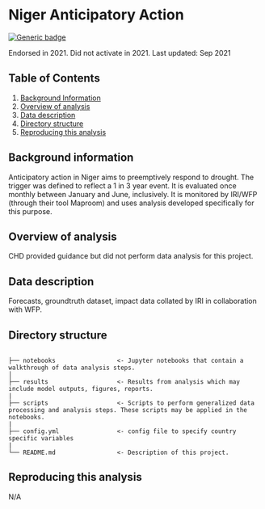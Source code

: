# Niger Anticipatory Action

[![Generic badge](https://img.shields.io/badge/STATUS-ENDORSED-%231EBFB3)](https://shields.io/)

Endorsed in 2021. Did not activate in 2021.
Last updated: Sep 2021

##  Table of Contents 
1. [Background Information](#background-information)
2. [Overview of analysis](#overview-of-analysis)
3. [Data description](#data-description)
4. [Directory structure](#directory-structure)
5. [Reproducing this analysis](#reproducing-this-analysis)

## Background information

Anticipatory action in Niger aims to preemptively respond to drought. The trigger was defined to reflect a 1 in 3 year event. It is evaluated once monthly between January and June, inclusively. It is monitored by IRI/WFP (through their tool Maproom) and uses analysis developed specifically for this purpose.

## Overview of analysis

CHD provided guidance but did not perform data analysis for this project.

## Data description

Forecasts, groundtruth dataset, impact data collated by IRI in collaboration with WFP.

## Directory structure

```

├── notebooks                 <- Jupyter notebooks that contain a walkthrough of data analysis steps. 
│
├── results                   <- Results from analysis which may include model outputs, figures, reports.  
|
├── scripts                   <- Scripts to perform generalized data processing and analysis steps. These scripts may be applied in the notebooks.    
|
├── config.yml                <- config file to specify country specific variables   
|
└── README.md                 <- Description of this project.

```

## Reproducing this analysis

N/A